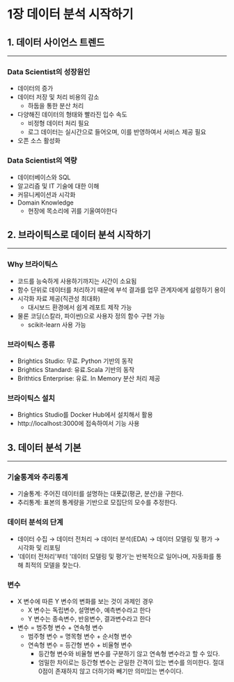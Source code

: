# 1장 데이터 분석 시작하기

## 1. 데이터 사이언스 트렌드
------------------------------
### **Data Scientist의 성장원인**
- 데이터의 증가
- 데이터 저장 및 처리 비용의 감소
  - 하둡을 통한 분산 처리
- 다양해진 데이터의 형태와 빨라진 입수 속도
  - 비정형 데이터 처리 필요
  - 로그 데이터는 실시간으로 들어오며, 이를 반영하여서 서비스 제공 필요
- 오픈 소스 활성화

### **Data Scientist의 역량**
- 데이터베이스와 SQL
- 알고리즘 및 IT 기술에 대한 이해
- 커뮤니케이션과 시각화
- Domain Knowledge
  - 현장에 목소리에 귀를 기울여야한다

## 2. 브라이틱스로 데이터 분석 시작하기
---------------------------------

### **Why 브라이틱스**
- 코드를 능숙하게 사용하기까지는 시간이 소요됨
- 함수 단위로 데이터를 처리하기 때문에 부석 결과를 업무 관계자에게 섦령하기 용이
- 시각화 자료 제공(직관성 최대화)
  - 대시보드 환경에서 쉽게 레포트 제작 가능
- 물론 코딩(스칼라, 파이썬)으로 사용자 정의 함수 구현 가능
  - scikit-learn 사용 가능

### **브라이틱스 종류**
- Brightics Studio: 무료. Python 기반의 동작
- Brightics Standard: 유료.Scala 기반의 동작
- Brithtics Enterprise: 유료. In Memory 분산 처리 제공

### **브라이틱스 설치**
- Brightics Studio를 Docker Hub에서 설치해서 활용
- http://localhost:3000에 접속하여서 기능 사용


## 3. 데이터 분석 기본
-----------------------

### **기술통계와 추리통계**
- 기술통계: 주어진 데이터를 설명하는 대푯값(평균, 분산)을 구한다.
- 추리통계: 표본의 통계량을 기반으로 모집단의 모수를 추정한다.

### **데이터 분석의 단계**
- 데이터 수집 → 데이터 전처리 → 데이터 분석(EDA) → 데이터 모델링 및 평가 → 시각화 및 리포팅
- '데이터 전처리'부터 '데이터 모델링 및 평가'는 반복적으로 일어나며, 자동화를 통해 최적의 모델을 찾는다.

### **변수**
- X 변수에 따른 Y 변수의 변화를 보는 것이 과제인 경우
  - X 변수는 독립변수, 설명변수, 예측변수라고 한다
  - Y 변수는 종속변수, 반응변수, 결과변수라고 한다
- 변수 = 범주형 변수 + 연속형 변수
  - 범주형 변수 = 명목형 변수 + 순서형 변수
  - 연속형 변수 = 등간형 변수 + 비율형 변수
    - 등간형 변수와 비율형 변수를 구분하기 않고 연속형 변수라고 할 수 있다.
    - 엄밀한 차이로는 등간형 변수는 균일한 간격이 있는 변수를 의미한다. 절대 0점이 존재하지 않고 더하기와 빼기만 의미있는 변수이다.
